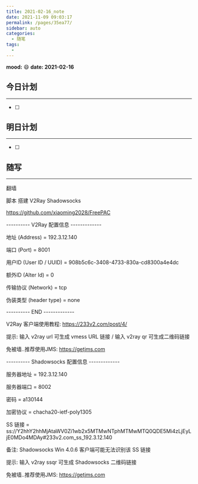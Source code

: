 ```yaml
---
title: 2021-02-16_note
date: 2021-11-09 09:03:17
permalink: /pages/35ea77/
sidebar: auto
categories:
  - 随笔
tags:
  - 
---
```

**mood:** :smile:  																		**date: 2021-02-16**  
## 今日计划  
------
- [ ]  
## 明日计划  
------
- [ ]  
## 随写 
------

翻墙 

脚本 搭建 V2Ray  Shadowsocks 

https://github.com/xiaoming2028/FreePAC



---------- V2Ray 配置信息 -------------

 地址 (Address) = 192.3.12.140

 端口 (Port) = 8001

 用户ID (User ID / UUID) = 908b5c6c-3408-4733-830a-cd8300a4e4dc

 额外ID (Alter Id) = 0

 传输协议 (Network) = tcp

 伪装类型 (header type) = none

---------- END -------------

V2Ray 客户端使用教程: https://233v2.com/post/4/

提示: 输入  v2ray url  可生成 vmess URL 链接 / 输入  v2ray qr  可生成二维码链接

免被墙..推荐使用JMS: https://getjms.com

---------- Shadowsocks 配置信息 -------------

 服务器地址 = 192.3.12.140

 服务器端口 = 8002

 密码 = a130144

 加密协议 = chacha20-ietf-poly1305

 SS 链接 = ss://Y2hhY2hhMjAtaWV0Zi1wb2x5MTMwNTphMTMwMTQ0QDE5Mi4zLjEyLjE0MDo4MDAy#233v2.com_ss_192.3.12.140

 备注:  Shadowsocks Win 4.0.6  客户端可能无法识别该 SS 链接

提示: 输入  v2ray ssqr  可生成 Shadowsocks 二维码链接

免被墙..推荐使用JMS: https://getjms.com